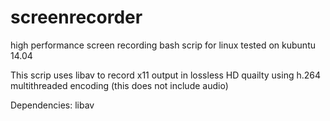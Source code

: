 screenrecorder
==============

high performance screen recording bash scrip for linux 
tested on kubuntu 14.04

This scrip uses libav to record x11 output in lossless HD quailty using h.264 multithreaded encoding 
(this does not include audio)

Dependencies:
libav